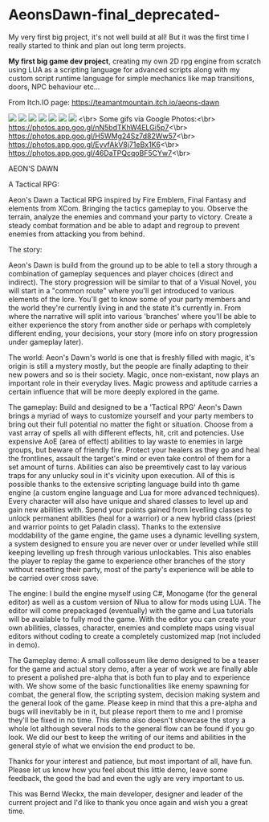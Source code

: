 # AeonsDawn-final_deprecated-
My very first big project, it's not well build at all! But it was the first time I really started to think and plan out long term projects.


**My first big game dev project**, creating my own 2D rpg engine from scratch using LUA as a scripting language for advanced scripts along with my custom script runtime language for simple mechanics like map transitions, doors, NPC behaviour etc...

From Itch.IO page:
https://teamantmountain.itch.io/aeons-dawn

![](https://img.itch.zone/aW1hZ2UvMTQ1MzI0LzY2NjIwNi5wbmc=/original/70Z%2FAB.png)
![](https://img.itch.zone/aW1hZ2UvMTQ1MzI0LzY2NjIwOC5wbmc=/original/btIPE%2B.png)
![](https://img.itch.zone/aW1hZ2UvMTQ1MzI0LzY2NjIwNy5wbmc=/original/Wber17.png)
![](https://img.itch.zone/aW1hZ2UvMTQ1MzI0LzY2NjIwOS5wbmc=/original/t6rFtw.png)
![](https://lh3.googleusercontent.com/w9w9Ui1fobIFAEKP4jB4Jcqm6GyLGTaRyH1Ftxn4710ugEfPXHDA3zHwfTu2ISEFyrU82uyiE9Wqja5hlcPBqcg1Dx2e5W4SSvrlpUk88HbkD014ZnnLst4EPbIyikyzUrnYFWvGcj05Pcc5ls98xOxDlhQEyTVCUFwK9zQmbu4Be9RBbPxGHxP0HMg_KMnBFXq3srSWI5awJjQ3v37zNr-QCSlrC-UPI0jh6DAtpn2icAolKkrBOVER2EcmgFkE6zaorlvnyq2sagQTp1ICViy3cXFv-pqDYGdbGcbq3IjFaBzANVPq_gUyJUqjj0XZPtxlAGznIL-cz_oWuDpZ2SLpw-kzRsREwpUgEFfj9Ji0qd1r_XjmYVAqY64tEQj1lmGYMPYpyv6AiV0Tzkn10sPTj6lxQzk15gBP2apopUtp-UTkh-DQa3eAcBcaZQm97itPhELcHj860JnKew5owusnOIZZjU6R1PSZ8MdPKWhiF-OM9MZv12FNto8jbgrUbh1fUAqHVbjzpv0mTL-YET8y7MtJ8so-XhW5mTlxLVKEVDuWm8IlV6dAt3MpimBxPvePHDr760zI1XbDuIyzFCgy_YijAyqCqMkZgjjUU7JU3YR55Rf0hrKZ4BPXvpfUiqv_XuG9xcl-04uR8IRYr3NzPElNF3Y=w1366-h768-no)
![](https://lh3.googleusercontent.com/0Oh93m4-UoeJ9yZC2kf36cFYe6jIIbjF0EPmkgX0vUAzNSVsCJ7QkHWX_spTkwP7NU2fRezQVFEY79Out6lkyWkJ2QG7JxSH7K1upArOue7n4EdeIrMNapw8FgftHdI0T_dWwxp__CFe3tUw50H08VeNMYbrORgkH4ejbplmuhN5bsCGzH5Hb0GWa0Cp5FIUAUos1Nxr277nGIFFJ8eSuZmj0JnC5UfybqoQB0c9qfFjAcFGzitpw9OfiR0BbqoC1hrYha6QVCpYLgGA_dlkOmvk-BMk1YDWZgU9-lrEyl4JZhsZmeVhWkwEcyNSvJKvJPzWFocijxw9NkAHScMR6gB9YsugCt8Nv35xeHC-kOJoakgYEkjmf7ZbfvfVmDsu_oBzmTA4n5XN07uoPrV24r6s5IjXcUZo_2tVU-M2kUoTBUHOOGEky7j2jH9lV1db758_AFJHCqt6O5Mju9rl5eSDPTCj1768FMdg2KxDhRNS-t8WnHw7OpoJz-U3470ku1bLYfF2lNXD2l1_oSGOiEgj2Tw_ITOMxbBYyqFOasXY8pRXw7RqnEkaAmHJqQP6fK0yFLkAfLBshIWFhGyXCfLKaMJGtBBrGIwguxEd3xSn2kYyvpTcklStdFZ6mJ6vEedI9td83nc9tzuI8KGyU6-lEHGCTdc=w1366-h768-no)
![](https://lh3.googleusercontent.com/1IZiAZMqt7YGtc51tTCccbSaFetbXIKZ7dR8zCrc3T82VN7uK0sD2xMuLs7JfAALPgSfc705boJy0due7FQNtb97cNzVhEiQhDqYwF8yfbUvyxqyT_1OfJpdv-7u_2JATf8-cas0GHCJkM2OYcBqhG3xAFyMF1qFhqnjj7gKO-ZerVwJde6fqgkzMwopjOV-umY_PkFloJ299Osq7JLnGuHRNjzT0BUEgBq7Cp_y78LaJ4-pItJlnNS7-OQjL4TtRy6CyaoP3KeJeRNin3MBqW25T2ha8nFuZMzBEHX9Nf_hb0dIH5q8pj1GabmeqT87Te1IehVV18mAQJ8rTpm3iWKKKexH18b3jhXwGFvSA0tCMmaMexhpR7PGSTKM8ZGoiWNZfynkVYq_cyQ3ASzIEIwEDOibI_6w3_nAxBCh0SH_PfP14iMqvSAlZBH3QgphTVn9EGktXz9Va7hL4jEv9zb_J-uAzGThF3ID-0afRU-tVNgV1nsLGvh5XJDGNjFb_YlxCjfR_tkcUKuiX_kEfiFoDLs5acBz0EcjfmGRFByJafB1I2vSv75bwi_FgOcfGm_3QozBYy8w18puR53XXzoFrvzK2GuRBeNSS-EMelGN5SM_cTaZoRux6hWn_UhO_OVeoMezOGFp6Vsi_6YHriOnnvEVc3c=w1732-h612-no)
<\br>
Some gifs via Google Photos:<\br>
https://photos.app.goo.gl/nN5bdTKhW4ELGi5p7<\br>
https://photos.app.goo.gl/H5WMg24Sz7d82Ww57<\br>
https://photos.app.goo.gl/EyvfAkV8j71eBx1K6<\br>
https://photos.app.goo.gl/46DaTPQcqoBF5CYw7<\br>

AEON'S DAWN

A Tactical RPG:

Aeon's Dawn a Tactical RPG inspired by Fire Emblem, Final Fantasy and  elements from XCom. Bringing the tactics gameplay to you. Observe the terrain, analyze the enemies and command your party to victory. Create a steady combat formation and be able to adapt and regroup to prevent enemies from attacking you from behind.

The story:

Aeon's Dawn is build from the ground up to be able to tell a story through a combination of gameplay sequences and player choices (direct and indirect). The story progression will be similar to that of a Visual Novel, you will start in a "common route" where you'll get introduced to various elements of the lore. You'll get to know some of your party members and the world they're currently living in and the state it's currently in. From where the narrative will split into various 'branches' where you'll be able to either experience the story from another side or perhaps with completely different ending, your decisions, your story (more info on story progression under gameplay later).

The world:
Aeon's Dawn's world is one that is freshly filled with magic, it's origin is still a mystery mostly, but the people are finally adapting to their new powers and so is their society. Magic, once non-existant, now plays an important role in their everyday lives. Magic prowess and aptitude carries a certain influence that will be more deeply explored in the game.

The gameplay:
Build and designed to be a 'Tactical RPG' Aeon's Dawn brings a myriad of ways to customize yourself and your party members to bring out their full potential no matter the fight or situation. Choose from a vast array of spells all with different effects, hit, crit and potencies. Use expensive AoE (area of effect) abilities to lay waste to enemies in large groups, but beware of friendly fire. Protect your healers as they go and heal the frontlines, assault the target's mind or even take control of them for a set amount of turns. Abilities can also be preemtively cast to lay various traps for any unlucky soul in it's vicinity upon execution. All of this is possible thanks to the extensive scripting language build into th game engine (a custom engine language and Lua for more advanced techniques).
Every character will also have unique and shared classes to level up and gain new abilities with. Spend your points gained from levelling classes to unlock permanent abilities (heal for a warrior) or a new hybrid class (priest and warrior points to get Paladin class).
Thanks to the extensive moddability of the game engine, the game uses a dynamic levelling system, a system designed to ensure you are never over or under levelled while still keeping levelling up fresh through various unlockables. This also enables the player to replay the game to experience other branches of the story without resetting their party, most of the party's experience will be able to be carried over cross save.

The engine:
I build the engine myself using C#, Monogame (for the general editor) as well as a custom version of Nlua to allow for mods using LUA. The editor will come prepackaged (eventually) with the game and Lua tutorials will be available to fully mod the game. With the editor you can create your own abilities, classes, character, enemies and complete maps using visual editors without coding to create a completely customized map (not included in demo).

The Gameplay demo:
A small collosseum like demo designed to be a teaser for the game and actual story demo, after a year of work we are finally able to present a polished pre-alpha that is both fun to play  and to experience with. We show some of the basic functionalities like enemy spawning for combat, the general flow, the scripting system, decision making system and the general look of the game. Please keep in mind that this a pre-alpha and bugs will inevitably be in it, but please report them to me and I promise they'll be fixed in no time. This demo also doesn't showcase the story a whole lot although several nods to the general flow can be found if you go look. We did our best to keep the writing of our items and abilities in the general style of what we envision the end product to be.

Thanks for your interest and patience, but most important of all, have fun. Please let us know how you feel about this little demo, leave some feedback, the good the bad and even the ugly are very important to us.

This was Bernd Weckx, the main developer, designer and leader of the current project and I'd like to thank you once again and wish you a great time.
